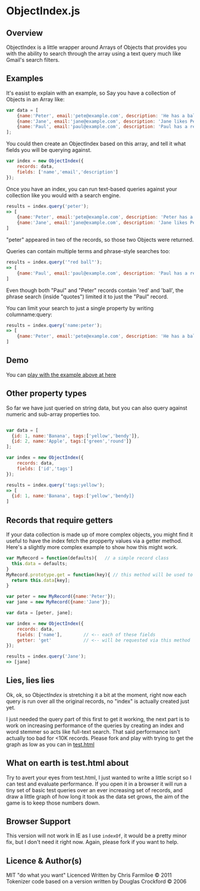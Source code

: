 
ObjectIndex.js
==============

Overview
--------

ObjectIndex is a little wrapper around Arrays of Objects that provides you with the ability to search through the array using a text query much like Gmail's search filters.

Examples
--------

It's easist to explain with an example, so Say you have a collection of Objects in an Array like:

```javascript
var data = [
    {name:'Peter', email:'pete@example.com', description: 'He has a ball that is red'},
    {name:'Jane', email:'jane@example.com', description: 'Jane likes Peter'},
    {name:'Paul', email:'paul@example.com', description: 'Paul has a red ball'}
];
```
    
You could then create an ObjectIndex based on this array, and tell it what fields you will be querying against.

```javascript
var index = new ObjectIndex({
    records: data,
    fields: ['name','email','description']
});
```

Once you have an index, you can run text-based queries against your collection like you would with a search engine.

```javascript
results = index.query('peter');
=> [
    {name:'Peter', email:'pete@example.com', description: 'Peter has a ball'},
    {name:'Jane', email:'jane@example.com', description: 'Jane likes Peter'}
]
```

"peter" appeared in two of the records, so those two Objects were returned.

Queries can contain multiple terms and phrase-style searches too:

```javascript
results = index.query('"red ball"');
=> [
    {name:'Paul', email:'paul@example.com', description: 'Paul has a red ball'}
]
```

Even though both "Paul" and "Peter" records contain 'red' and 'ball', the phrase search (inside "quotes") limited it to just the "Paul" record.

You can limit your search to just a single property by writing columname:query:

```javascript
results = index.query('name:peter');
=> [
    {name:'Peter', email:'pete@example.com', description: 'He has a ball that is red'}
]
```

Demo
----

You can [play with the example above at here](http://chrisfarms.github.com/objectindex/example.html)

Other property types
--------------------

So far we have just queried on string data, but you can also query against numeric and sub-array properties too. 

```javascript

var data = [
  {id: 1, name:'Banana', tags:['yellow','bendy']},
  {id: 2, name:'Apple', tags:['green','round']}
];

var index = new ObjectIndex({
    records: data,
    fields: ['id','tags']
});

results = index.query('tags:yellow');
=> [
  {id: 1, name:'Banana', tags:['yellow','bendy]}
]
```

Records that require getters
----------------------------

If your data collection is made up of more complex objects, you might find it useful to have the index fetch the propperty values via a getter method. Here's a slightly more complex example to show how this might work.

```javascript
var MyRecord = function(defaults){   // a simple record class
  this.data = defaults;
}
MyRecord.prototype.get = function(key){ // this method will be used to fetch the properties
  return this.data[key];
}

var peter = new MyRecord({name:'Peter'});
var jane = new MyRecord({name:'Jane'});

var data = [peter, jane];

var index = new ObjectIndex({
    records: data,
    fields: ['name'],        // <-- each of these fields
    getter: 'get'            // <-- will be requested via this method
});

results = index.query('Jane');
=> [jane]
```

Lies, lies lies
---------------

Ok, ok, so Object*Index* is stretching it a bit at the moment, right now each query is run over all the original records, no "index" is actually created just yet.

I just needed the query part of this first to get it working, the next part is to work on increasing performance of the queries by creating an index and word stemmer so acts like full-text search. That said performance isn't actually too bad for <10K records. Please fork and play with trying to get the graph as low as you can in [test.html](file://localhost/Users/chrisfarms/Repositories/objectindex/test.html)


What on earth is test.html about
--------------------------------

Try to avert your eyes from test.html, I just wanted to write a little script so I can test and evaluate performance. If you open it in a browser it will run a tiny set of basic test queries over an ever increasing set of records, and draw a little graph of how long it took as the data set grows, the aim of the game is to keep those numbers down.


Browser Support
---------------

This version will not work in IE as I use `indexOf`, it would be a pretty minor fix, but I don't need it right now. Again, please fork if you want to help.


Licence & Author(s)
-------------------

MIT "do what you want" Licenced
Written by Chris Farmiloe © 2011
Tokenizer code based on a version written by Douglas Crockford © 2006


